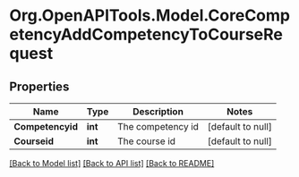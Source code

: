 # Org.OpenAPITools.Model.CoreCompetencyAddCompetencyToCourseRequest

## Properties

Name | Type | Description | Notes
------------ | ------------- | ------------- | -------------
**Competencyid** | **int** | The competency id | [default to null]
**Courseid** | **int** | The course id | [default to null]

[[Back to Model list]](../README.md#documentation-for-models) [[Back to API list]](../README.md#documentation-for-api-endpoints) [[Back to README]](../README.md)

